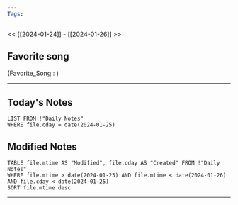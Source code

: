```yaml
---
Tags:
---
```

<< [[2024-01-24]] - [[2024-01-26]] >>
## Favorite song
(Favorite_Song:: )

___
## Today's Notes
```dataview
LIST FROM !"Daily Notes"
WHERE file.cday = date(2024-01-25)
```
## Modified Notes
```dataview
TABLE file.mtime AS "Modified", file.cday AS "Created" FROM !"Daily Notes" 
WHERE file.mtime > date(2024-01-25) AND file.mtime < date(2024-01-26) AND file.cday < date(2024-01-25)
SORT file.mtime desc
```
___
